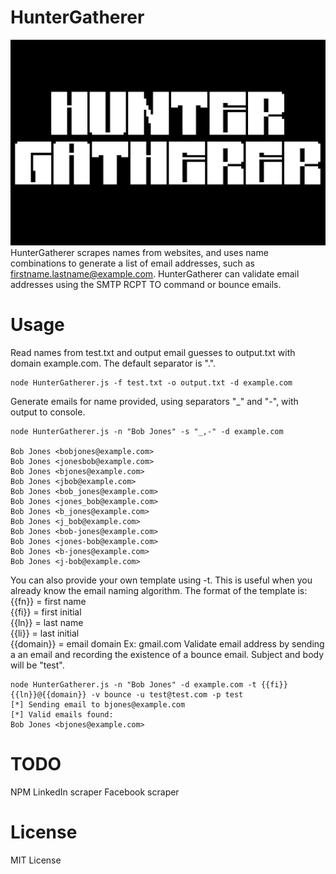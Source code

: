 # HunterGatherer

![Banner](https://github.com/TheKevinWang/HunterGatherer.js/blob/master/HunterGatherer.png)
HunterGatherer scrapes names from websites, and uses name combinations to generate a list of email addresses, such as firstname.lastname@example.com. HunterGatherer can validate email addresses using the SMTP RCPT TO command or bounce emails.


# Usage

Read names from test.txt and output email guesses to output.txt with domain example.com. The default separator is ".".  

```
node HunterGatherer.js -f test.txt -o output.txt -d example.com
```
Generate emails for name provided, using separators "_" and "-", with output to console. 
```
node HunterGatherer.js -n "Bob Jones" -s "_,-" -d example.com

Bob Jones <bobjones@example.com>
Bob Jones <jonesbob@example.com>
Bob Jones <bjones@example.com>
Bob Jones <jbob@example.com>
Bob Jones <bob_jones@example.com>
Bob Jones <jones_bob@example.com>
Bob Jones <b_jones@example.com>
Bob Jones <j_bob@example.com>
Bob Jones <bob-jones@example.com>
Bob Jones <jones-bob@example.com>
Bob Jones <b-jones@example.com>
Bob Jones <j-bob@example.com>

```

You can also provide your own template using -t. This is useful when you already know the email naming algorithm. The format of the template is:  
{{fn}} = first name  
{{fi}} = first initial  
{{ln}} = last name  
{{li}} = last initial  
{{domain}} = email domain Ex: gmail.com
Validate email address by sending a an email and recording the existence of a bounce email. Subject and body will be "test".
```
node HunterGatherer.js -n "Bob Jones" -d example.com -t {{fi}}{{ln}}@{{domain}} -v bounce -u test@test.com -p test
[*] Sending email to bjones@example.com
[*] Valid emails found:
Bob Jones <bjones@example.com>
```
# TODO

NPM
LinkedIn scraper
Facebook scraper

# License 

MIT License
